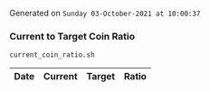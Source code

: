 Generated on `Sunday 03-October-2021 at 10:00:37`

### Current to Target Coin Ratio
`current_coin_ratio.sh`

Date|Current|Target|Ratio
---|---|---|---
